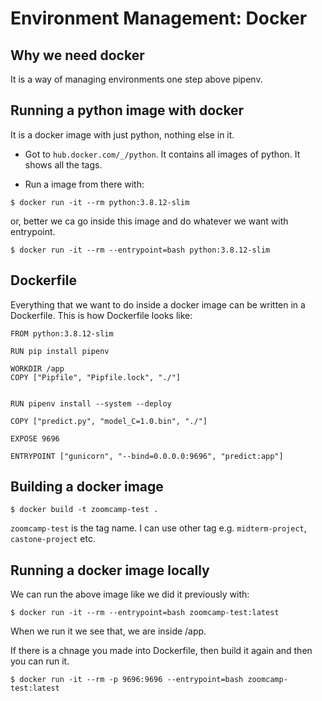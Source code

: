 # Environment Management: Docker

## Why we need docker
It is a way of managing environments one step above pipenv. 

## Running a python image with docker
It is a docker image with just python, nothing else in it.

- Got to `hub.docker.com/_/python`. It contains all images of python. It shows all the tags.  

- Run a image from there with:

`$ docker run -it --rm python:3.8.12-slim`

or, better we ca go inside this image and do whatever we want with entrypoint.

`$ docker run -it --rm --entrypoint=bash python:3.8.12-slim`


## Dockerfile
Everything that we  want to do inside a docker image can be written in a Dockerfile. This is how Dockerfile looks like:

```Dokcerfile
FROM python:3.8.12-slim

RUN pip install pipenv

WORKDIR /app
COPY ["Pipfile", "Pipfile.lock", "./"]


RUN pipenv install --system --deploy

COPY ["predict.py", "model_C=1.0.bin", "./"]

EXPOSE 9696

ENTRYPOINT ["gunicorn", "--bind=0.0.0.0:9696", "predict:app"] 

``` 


## Building a docker image

`$ docker build -t zoomcamp-test .`

`zoomcamp-test` is the tag name. I can use other tag e.g. `midterm-project`, `castone-project` etc.

## Running a docker image locally
We can run the above image like we did it previously with:

`$ docker run -it --rm --entrypoint=bash zoomcamp-test:latest`

When we run it we see that, we are inside /app. 

If there is a chnage you made into Dockerfile, then build it again and then you can run it.  


`$ docker run -it --rm -p 9696:9696 --entrypoint=bash zoomcamp-test:latest`